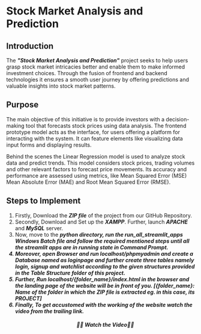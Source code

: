 <h1>Stock Market Analysis and Prediction</h1>

<h2>Introduction</h2>

<p>
The <i><b>"Stock Market Analysis and Prediction"</b></i> project seeks to help users grasp stock market intricacies better and enable them to make informed investment choices. Through the fusion of frontend and backend technologies it ensures a smooth user journey by offering predictions and valuable insights into stock market patterns.  
</p>

<h2>Purpose</h2>

<p>
The main objective of this initiative is to provide investors with a decision-making tool that forecasts stock prices using data analysis. The frontend prototype model acts as the interface, for users offering a platform for interacting with the system. It can feature elements like visualizing data input forms and displaying results.
</p>

<p>
Behind the scenes the Linear Regression model is used to analyze stock data and predict trends. This model considers stock prices, trading volumes and other relevant factors to forecast price movements. Its accuracy and performance are assessed using metrics, like Mean Squared Error (MSE) Mean Absolute Error (MAE) and Root Mean Squared Error (RMSE).
</p>


<h2>Steps to Implement</h2>
<ol>
  <li>Firstly, Download the <i><b>ZIP file</b></i> of the project from our GitHub Repository.</li>
  
  <li>Secondly, Download and Set up the <i><b>XAMPP</b></i>. Further, launch <i><b>APACHE</b></i> and <i><b>MySQL</b></i> server.</li>
  
  <li>Now, move to the <i><b>python directory, run the <i><b>run_all_streamlit_apps</b></i> Windows Batch file and follow the required mentioned steps until all the streamlit apps are in running state in Command Prompt.</li>
  
  <li>Moreover, open Browser and run <i><b>localhost/phpmyadmin</b></i> and create a Database named as <i><b>loginpage</b></i> and further create three tables namely <i><b>login, signup</b></i> and <i><b>watchlist</b></i> according to the given structures provided in the <i><b>Table Structure</b></i> folder of this project.</li>
  
  <li>Further, Run <i><b>localhost/{folder_name}/index.html</b></i> in the browser and the landing page of the website will be in front of you.  [{folder_name}: Name of the folder in which the ZIP file is extracted eg. in this case, its <i><b>PROJECT]</li>
  
  <li>
    Finally, To get accustomed with the working of the website watch the video from the trailing link.
    <h4 align="center">
  <a href="https://drive.google.com/file/d/1N6Dmcyd-e1KUhaxoPa5Lse3OIWf3Ixcm/view?usp=drive_link" style="text-decoration: none;">🎥👀 Watch the Video👀🎥</a>
</h4>

  </li>
</ol>

